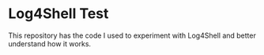 # Log4Shell Test

This repository has the code I used to experiment with Log4Shell and better
understand how it works.
